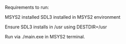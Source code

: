 Requirements to run:

  MSYS2 installed
  SDL3 installed in MSYS2 environment

  Ensure SDL3 installs in /usr using DESTDIR=/usr

  Run via ./main.exe in MSYS2 terminal.
  
